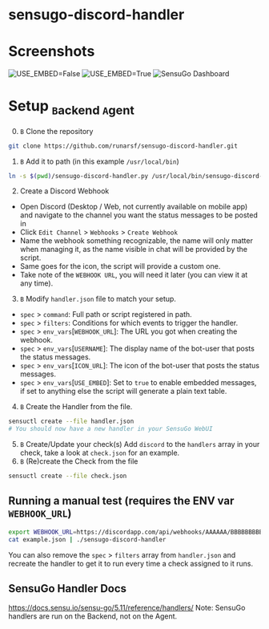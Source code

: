 # sensugo-discord-handler

# Screenshots
![USE_EMBED=False](https://i.runarsf.dev/xMmvcP3bjw.png)
![USE_EMBED=True](https://i.runarsf.dev/9zTfL5tzkT.png)
![SensuGo Dashboard](https://i.runarsf.dev/tVArSKgBHs.png)

# Setup <sub>`B`ackend `A`gent</sub>
0. `B` Clone the repository
```bash
git clone https://github.com/runarsf/sensugo-discord-handler.git
```
1. `B` Add it to path (in this example `/usr/local/bin`)
```bash
ln -s $(pwd)/sensugo-discord-handler.py /usr/local/bin/sensugo-discord-handler
```
2. Create a Discord Webhook
  * Open Discord (Desktop / Web, not currently available on mobile app) and navigate to the channel you want the status messages to be posted in
  * Click `Edit Channel` > `Webhooks` > `Create Webhook`
  * Name the webhook something recognizable, the name will only matter when managing it, as the name visible in chat will be provided by the script.
  * Same goes for the icon, the script will provide a custom one.
  * Take note of the `WEBHOOK URL`, you will need it later (you can view it at any time).
3. `B` Modify `handler.json` file to match your setup.
  * `spec` > `command`: Full path or script registered in path.
  * `spec` > `filters`: Conditions for which events to trigger the handler.
  * `spec` > `env_vars`[`WEBHOOK_URL`]: The URL you got when creating the webhook.
  * `spec` > `env_vars`[`USERNAME`]: The display name of the bot-user that posts the status messages. 
  * `spec` > `env_vars`[`ICON_URL`]: The icon of the bot-user that posts the status messages.
  * `spec` > `env_vars`[`USE_EMBED`]: Set to `true` to enable embedded messages, if set to anything else the script will generate a plain text table.
4. `B` Create the Handler from the file.
```bash
sensuctl create --file handler.json
# You should now have a new handler in your SensuGo WebUI
```
5. `B` Create/Update your check(s)
Add `discord` to the `handlers` array in your check, take a look at `check.json` for an example.
6. `B` (Re)create the Check from the file
```bash
sensuctl create --file check.json
```


## Running a manual test (requires the ENV var `WEBHOOK_URL`)
```bash
export WEBHOOK_URL=https://discordapp.com/api/webhooks/AAAAAA/BBBBBBBBB
cat example.json | ./sensugo-discord-handler
```
You can also remove the `spec` > `filters` array from `handler.json` and recreate the handler to get it to run every time a check assigned to it runs.


## SensuGo Handler Docs
https://docs.sensu.io/sensu-go/5.11/reference/handlers/
Note: SensuGo handlers are run on the Backend, not on the Agent.
